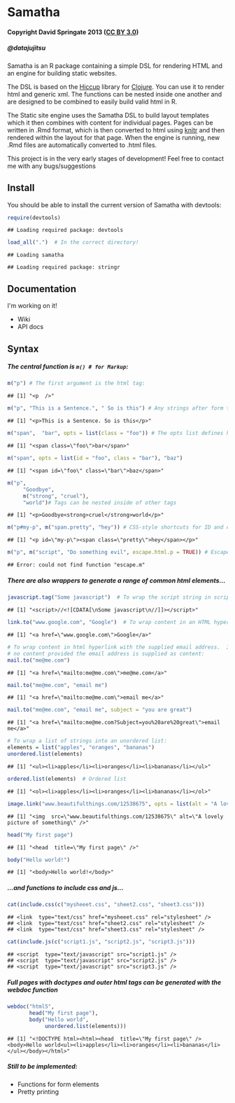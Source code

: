 Samatha
=======

#### Copyright David Springate 2013 ([CC BY 3.0](creativecommons.org/licenses/by/3.0))
##### @datajujitsu

Samatha is an R package containing a simple DSL for rendering HTML and an engine for building static websites. 

The DSL is based on the [Hiccup](http://github.com/weavejester/hiccup) library for [Clojure](clojure.org).  You can use it to render html and generic xml.  The functions can be nested inside one another and are designed to be combined to easily build valid html in R.

The Static site engine uses the Samatha DSL to build layout templates which it then combines with content for individual pages.  Pages can be written in .Rmd format, which is then converted to html using [knitr]() and then rendered within the layout for that page. When the engine is running, new .Rmd files are automatically converted to .html files.

This project is in the very early stages of development! Feel free to contact me with any bugs/suggestions

## Install

You should be able to install the current version of Samatha with devtools:


```r
require(devtools)
```

```
## Loading required package: devtools
```

```r
load_all(".")  # In the correct directory!
```

```
## Loading samatha
```

```
## Loading required package: stringr
```


## Documentation

I'm working on it!

* Wiki
* API docs

## Syntax

##### The central function is `m() # for Markup`:


```r
m("p") # The first argument is the html tag:
```

```
## [1] "<p  />"
```

```r
m("p", "This is a Sentence.", " So is this") # Any strings after form the content of the tag:
```

```
## [1] "<p>This is a Sentence. So is this</p>"
```

```r
m("span",  "bar", opts = list(class = "foo")) # The opts list defines html tag attributes
```

```
## [1] "<span class=\"foo\">bar</span>"
```

```r
m("span", opts = list(id = "foo", class = "bar"), "baz") 
```

```
## [1] "<span id=\"foo\" class=\"bar\">baz</span>"
```

```r
m("p", 
     "Goodbye", 
     m("strong", "cruel"), 
     "world")# Tags can be nested inside of other tags
```

```
## [1] "<p>Goodbye<strong>cruel</strong>world</p>"
```

```r
m("p#my-p", m("span.pretty", "hey")) # CSS-style shortcuts for ID and class
```

```
## [1] "<p id=\"my-p\"><span class=\"pretty\">hey</span></p>"
```

```r
m("p", m("script", "Do something evil", escape.html.p = TRUE)) # Escape a tag using escape.html.p = TRUE
```

```
## Error: could not find function "escape.m"
```


##### There are also wrappers to generate a range of common html elements...


```r
javascript.tag("Some javascript")  # To wrap the script string in script tags and a CDATA section
```

```
## [1] "<script>//<![CDATA[\nSome javascript\n//]]></script>"
```

```r
link.to("www.google.com", "Google")  # To wrap content in an HTML hyperlink with the supplied URL
```

```
## [1] "<a href=\"www.google.com\">Google</a>"
```

```r
# To wrap content in html hyperlink with the supplied email address.  If
# no content provided the email address is supplied as content:
mail.to("me@me.com")
```

```
## [1] "<a href=\"mailto:me@me.com\">me@me.com</a>"
```

```r
mail.to("me@me.com", "email me")
```

```
## [1] "<a href=\"mailto:me@me.com\">email me</a>"
```

```r
mail.to("me@me.com", "email me", subject = "you are great")
```

```
## [1] "<a href=\"mailto:me@me.com?Subject=you%20are%20great\">email me</a>"
```

```r
# To wrap a list of strings into an unordered list:
elements = list("apples", "oranges", "bananas")
unordered.list(elements)
```

```
## [1] "<ul><li>apples</li><li>oranges</li><li>bananas</li></ul>"
```

```r
ordered.list(elements)  # Ordered list
```

```
## [1] "<ol><li>apples</li><li>oranges</li><li>bananas</li></ol>"
```

```r
image.link("www.beautifulthings.com/12538675", opts = list(alt = "A lovely picture of something"))  # link to an image
```

```
## [1] "<img  src=\"www.beautifulthings.com/12538675\" alt=\"A lovely picture of something\" />"
```

```r
head("My first page")
```

```
## [1] "<head  title=\"My first page\" />"
```

```r
body("Hello world!")
```

```
## [1] "<body>Hello world!</body>"
```


##### ...and functions to include css and js...


```r
cat(include.css(c("mysheeet.css", "sheet2.css", "sheet3.css")))
```

```
## <link  type="text/css" href="mysheeet.css" rel="stylesheet" />
## <link  type="text/css" href="sheet2.css" rel="stylesheet" />
## <link  type="text/css" href="sheet3.css" rel="stylesheet" />
```

```r
cat(include.js(c("script1.js", "script2.js", "script3.js")))
```

```
## <script  type="text/javascript" src="script1.js" />
## <script  type="text/javascript" src="script2.js" />
## <script  type="text/javascript" src="script3.js" />
```


##### Full pages with doctypes and outer html tags can be generated with the webdoc function


```r
webdoc("html5",
       head("My first page"),
       body("Hello world",
            unordered.list(elements)))
```

```
## [1] "<!DOCTYPE html><html><head  title=\"My first page\" /><body>Hello world<ul><li>apples</li><li>oranges</li><li>bananas</li></ul></body></html>"
```



##### Still to be implemented:

* Functions for form elements
* Pretty printing






